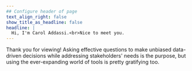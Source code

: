 ```yaml
---
## Configure header of page
text_align_right: false
show_title_as_headline: false
headline: |
  Hi, I'm Carol Addassi.<br>Nice to meet you.
---
```


<!-- this is a subheadline -->
Thank you for viewing! Asking effective questions to make unbiased data-driven decisions while addressing stakeholders' needs is the purpose, but using the ever-expanding world of tools is pretty gratifying too.
